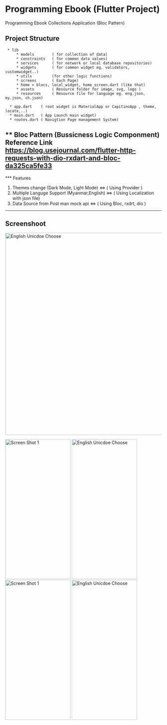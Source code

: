 # Programming Ebook (Flutter Project)

Programming Ebook Collections Application (Bloc Pattern)


Project Structure
--------

     * lib
         * models        ( for collection of data)
         * constraints   ( for common data values)
         * services      ( for network or local database repositories)
         * widgets       ( for common widget eg. validators, customwidget..)
         * utils         (for other logic functions)
         * screens       ( Each Page)
         * home > blocs, local_widget, home_screen.dart (like that)
         * assets        ( Resource folder for image, svg, logo )
         * resources     ( Resource file for language eg. eng.json, my.json, ch.json)
         
      * app.dart    ( root widget is MaterialApp or CapitinoApp , theme, locate,..)
      * main.dart   ( App Launch main widget)
      * routes.dart ( Navigtion Page management System)
  
    
    
 ** Bloc Pattern (Bussicness Logic Componment)
 Reference Link   https://blog.usejournal.com/flutter-http-requests-with-dio-rxdart-and-bloc-da325ca5fe33
 ----
 
 *** Features
 1. Themes change (Dark Mode, Light Mode)          <=>   ( Using Provider )
 2. Multiple Languge Support (Myanmar,English)     <=>   ( Using Localization with json file)
 3. Data Source from Post man mock api             <=>   ( Using Bloc, rxdrt, dio )
 ----
  
Screenshoot
--------
  <img alt="English Unicdoe Choose" src="https://github.com/dev-mgkaung/Knowledge-NoteList/blob/gh-page/maxresdefault.jpg" width=1000 height=650 />
  
  <img alt="Screen Shot 1" src="https://github.com/dev-mgkaung/Knowledge-NoteList/blob/gh-page/one.jpg" width=210 height=450 />  <img alt="English Unicdoe Choose" src="https://github.com/dev-mgkaung/Knowledge-NoteList/blob/gh-page/two.jpg" width=210 height=450 /> <img alt="Screen Shot 1" src="https://github.com/dev-mgkaung/Knowledge-NoteList/blob/gh-page/three.jpg" width=210 height=450 />  <img alt="English Unicdoe Choose" src="https://github.com/dev-mgkaung/Knowledge-NoteList/blob/gh-page/five.jpg" width=210 height=450 />

